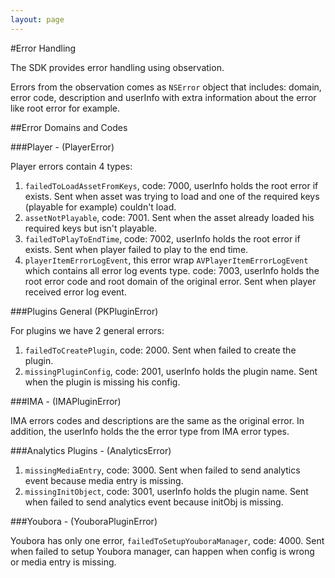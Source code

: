 ```yaml
---
layout: page
---
```


#Error Handling

The SDK provides error handling using observation.

Errors from the observation comes as `NSError` object that includes: domain, error code, description and userInfo with extra information about the error like root error for example.

##Error Domains and Codes

###Player - (PlayerError)

Player errors contain 4 types:

1. `failedToLoadAssetFromKeys`, code: 7000, userInfo holds the root error if exists. Sent when asset was trying to load and one of the required keys (playable for example) couldn't load.
2. `assetNotPlayable`, code: 7001. Sent when the asset already loaded his required keys but isn't playable.
3. `failedToPlayToEndTime`, code: 7002, userInfo holds the root error if exists. Sent when player failed to play to the end time.
4. `playerItemErrorLogEvent`, this error wrap `AVPlayerItemErrorLogEvent` which contains all error log events type. code: 7003, userInfo holds the root error code and root domain of the original error. Sent when player received error log event.

###Plugins General (PKPluginError)

For plugins we have 2 general errors:

1. `failedToCreatePlugin`, code: 2000. Sent when failed to create the plugin.
2. `missingPluginConfig`, code: 2001, userInfo holds the plugin name. Sent when the plugin is missing his config.

###IMA - (IMAPluginError)

IMA errors codes and descriptions are the same as the original error. 
In addition, the userInfo holds the the error type from IMA error types.

###Analytics Plugins - (AnalyticsError)

1. `missingMediaEntry`, code: 3000. Sent when failed to send analytics event because media entry is missing.
2. `missingInitObject`, code: 3001, userInfo holds the plugin name. Sent when failed to send analytics event because initObj is missing.

###Youbora - (YouboraPluginError)

Youbora has only one error, `failedToSetupYouboraManager`, code: 4000. Sent when failed to setup Youbora manager, can happen when config is wrong or media entry is missing.
